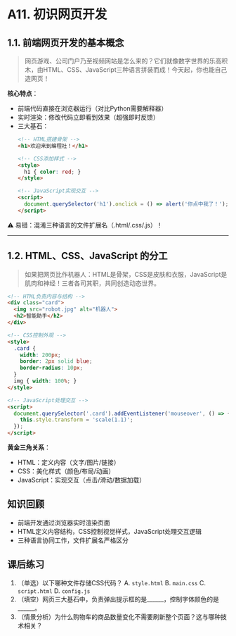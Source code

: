 # A11. 初识网页开发

## 1.1. 前端网页开发的基本概念

> 网页游戏、公司门户乃至视频网站是怎么来的？它们就像数字世界的乐高积木，由HTML、CSS、JavaScript三种语言拼装而成！今天起，你也能自己造网页！

**核心特点**：

- 前端代码直接在浏览器运行（对比Python需要解释器）
- 实时渲染：修改代码立即看到效果（超强即时反馈）
- 三大基石：
  ```html
  <!-- HTML搭建骨架 -->
  <h1>欢迎来到编程社！</h1>

  <!-- CSS添加样式 -->
  <style>
    h1 { color: red; }
  </style>

  <!-- JavaScript实现交互 -->
  <script>
    document.querySelector('h1').onclick = () => alert('你点中我了！');
  </script>
  ```

⚠️ 易错：混淆三种语言的文件扩展名（.html/.css/.js）！

---

## 1.2. HTML、CSS、JavaScript 的分工

> 如果把网页比作机器人：HTML是骨架，CSS是皮肤和衣服，JavaScript是肌肉和神经！三者各司其职，共同创造动态世界。

```html
<!-- HTML负责内容与结构 -->
<div class="card">
  <img src="robot.jpg" alt="机器人">
  <h2>智能助手</h2>
</div>

<!-- CSS控制外观 -->
<style>
  .card {
    width: 200px;
    border: 2px solid blue;
    border-radius: 10px;
  }
  img { width: 100%; }
</style>

<!-- JavaScript处理交互 -->
<script>
  document.querySelector('.card').addEventListener('mouseover', () => {
    this.style.transform = 'scale(1.1)';
  });
</script>
```

**黄金三角关系**：
- HTML：定义内容（文字/图片/链接）
- CSS：美化样式（颜色/布局/动画）
- JavaScript：实现交互（点击/滑动/数据加载）


## 知识回顾

- 前端开发通过浏览器实时渲染页面
- HTML定义内容结构，CSS控制视觉样式，JavaScript处理交互逻辑
- 三种语言协同工作，文件扩展名严格区分

## 课后练习

1. （单选）以下哪种文件存储CSS代码？
   A. `style.html`  B. `main.css`  C. `script.html`  D. `config.js`
2. （填空）网页三大基石中，负责弹出提示框的是______，控制字体颜色的是______。
3. （情景分析）为什么购物车的商品数量变化不需要刷新整个页面？这与哪种技术相关？
